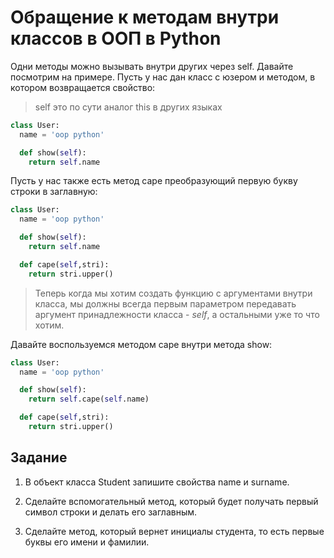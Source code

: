 # Обращение к методам внутри классов в ООП в Python

Одни методы можно вызывать внутри других через self. Давайте посмотрим на примере. Пусть у нас дан класс с юзером и методом, в котором возвращается свойство:
> self это по сути аналог this в других языках

```py
class User:
  name = 'oop python'

  def show(self):
    return self.name
```

Пусть у нас также есть метод cape преобразующий первую букву строки в заглавную:
```py
class User:
  name = 'oop python'

  def show(self):
    return self.name

  def cape(self,stri):
    return stri.upper()

```

> Теперь когда мы хотим создать функцию с аргументами внутри класса, мы должны всегда первым параметром передавать аргумент принадлежности класса - *self*, а остальными уже то что хотим.

Давайте воспользуемся методом cape внутри метода show:
```py
class User:
  name = 'oop python'

  def show(self):
    return self.cape(self.name)

  def cape(self,stri):
    return stri.upper()
```

## Задание

1. В объект класса Student запишите свойства name и surname.

2. Сделайте вспомогательный метод, который будет получать первый символ строки и делать его заглавным.

3. Сделайте метод, который вернет инициалы студента, то есть первые буквы его имени и фамилии.
